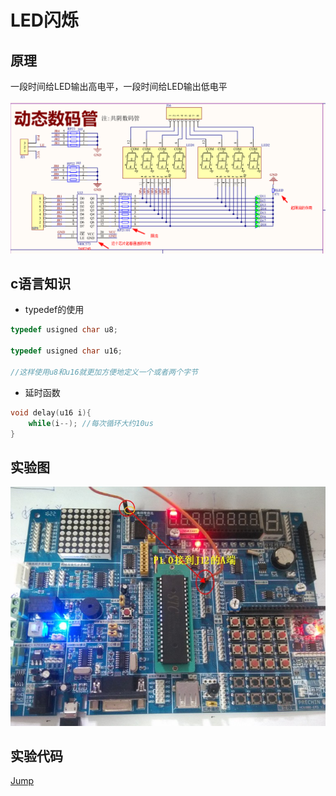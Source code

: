 # LED闪烁

## 原理

一段时间给LED输出高电平，一段时间给LED输出低电平

![syled](/doc/image/sy_led1.png)

## c语言知识

- typedef的使用

```c
typedef usigned char u8;

typedef usigned char u16;

//这样使用u8和u16就更加方便地定义一个或者两个字节
```

- 延时函数

```c
void delay(u16 i){ 
    while(i--); //每次循环大约10us
}
```


## 实验图
![syled2](/src/实验2：LED闪烁/接线图.JPG)

## 实验代码

[Jump](/src/实验2：LED闪烁/程序/main.c)